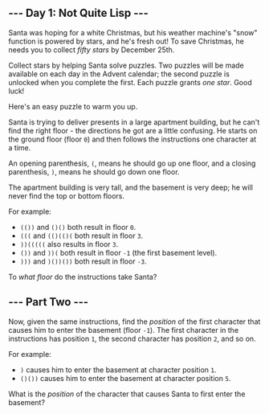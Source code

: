 
## --- Day 1: Not Quite Lisp ---

Santa was hoping for a white Christmas, but his weather machine's "snow" function is powered by stars, and he's fresh out! To save Christmas, he needs you to collect  _fifty stars_  by December 25th.

Collect stars by helping Santa solve puzzles. Two puzzles will be made available on each day in the Advent calendar; the second puzzle is unlocked when you complete the first. Each puzzle grants  _one star_.  Good luck!

Here's an easy puzzle to warm you up.

Santa is trying to deliver presents in a large apartment building, but he can't find the right floor - the directions he got are a little confusing. He starts on the ground floor (floor  `0`) and then follows the instructions one character at a time.

An opening parenthesis,  `(`, means he should go up one floor, and a closing parenthesis,  `)`, means he should go down one floor.

The apartment building is very tall, and the basement is very deep; he will never find the top or bottom floors.

For example:

-   `(())`  and  `()()`  both result in floor  `0`.
-   `(((`  and  `(()(()(`  both result in floor  `3`.
-   `))(((((`  also results in floor  `3`.
-   `())`  and  `))(`  both result in floor  `-1`  (the first basement level).
-   `)))`  and  `)())())`  both result in floor  `-3`.

To  _what floor_  do the instructions take Santa?

## --- Part Two ---

Now, given the same instructions, find the  _position_  of the first character that causes him to enter the basement (floor  `-1`). The first character in the instructions has position  `1`, the second character has position  `2`, and so on.

For example:

-   `)`  causes him to enter the basement at character position  `1`.
-   `()())`  causes him to enter the basement at character position  `5`.

What is the  _position_  of the character that causes Santa to first enter the basement?